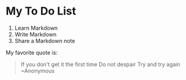 My To Do List
================


1. Learn Markdown
2. Write Markdown
3. Share a Markdown note

My favorite quote is:
> If you don't get it the first time
> Do not despair
> Try and try again
> ~Anonymous

